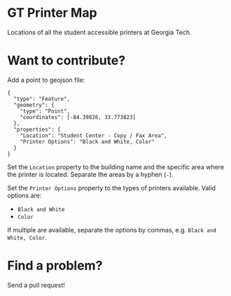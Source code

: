 GT Printer Map
==============
Locations of all the student accessible printers at Georgia Tech.

Want to contribute?
===================
Add a point to geojson file:
```
{
  "type": "Feature",
  "geometry": {
    "type": "Point",
    "coordinates": [-84.39826, 33.773823]
  },
  "properties": {
    "Location": "Student Center - Copy / Fax Area",
    "Printer Options": "Black and White, Color"
  }
}
```

Set the `Location` property to the building name and the specific area where the printer is located. Separate the areas by a hyphen (`-`).

Set the `Printer Options` property to the types of printers available. Valid options are:
* `Black and White`
* `Color`

If multiple are available, separate the options by commas, e.g. `Black and White, Color`.

Find a problem?
===============
Send a pull request!